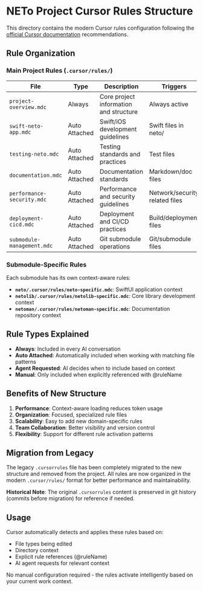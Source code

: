 # NETo Project Cursor Rules Structure

This directory contains the modern Cursor rules configuration following the [official Cursor documentation](https://docs.cursor.com/context/rules) recommendations.

## Rule Organization

### Main Project Rules (`.cursor/rules/`)

| File | Type | Description | Triggers |
|------|------|-------------|----------|
| `project-overview.mdc` | Always | Core project information and structure | Always active |
| `swift-neto-app.mdc` | Auto Attached | Swift/iOS development guidelines | Swift files in neto/ |
| `testing-neto.mdc` | Auto Attached | Testing standards and practices | Test files |
| `documentation.mdc` | Auto Attached | Documentation standards | Markdown/doc files |
| `performance-security.mdc` | Auto Attached | Performance and security guidelines | Network/security related files |
| `deployment-cicd.mdc` | Auto Attached | Deployment and CI/CD practices | Build/deployment files |
| `submodule-management.mdc` | Auto Attached | Git submodule operations | Git/submodule files |

### Submodule-Specific Rules

Each submodule has its own context-aware rules:

- **`neto/.cursor/rules/neto-specific.mdc`**: SwiftUI application context
- **`netolib/.cursor/rules/netolib-specific.mdc`**: Core library development context  
- **`netoman/.cursor/rules/netoman-specific.mdc`**: Documentation repository context

## Rule Types Explained

- **Always**: Included in every AI conversation
- **Auto Attached**: Automatically included when working with matching file patterns
- **Agent Requested**: AI decides when to include based on context
- **Manual**: Only included when explicitly referenced with @ruleName

## Benefits of New Structure

1. **Performance**: Context-aware loading reduces token usage
2. **Organization**: Focused, specialized rule files
3. **Scalability**: Easy to add new domain-specific rules
4. **Team Collaboration**: Better visibility and version control
5. **Flexibility**: Support for different rule activation patterns

## Migration from Legacy

The legacy `.cursorrules` file has been completely migrated to the new structure and removed from the project. All rules are now organized in the modern `.cursor/rules/` format for better performance and maintainability.

**Historical Note**: The original `.cursorrules` content is preserved in git history (commits before migration) for reference if needed.

## Usage

Cursor automatically detects and applies these rules based on:
- File types being edited
- Directory context
- Explicit rule references (@ruleName)
- AI agent requests for relevant context

No manual configuration required - the rules activate intelligently based on your current work context. 